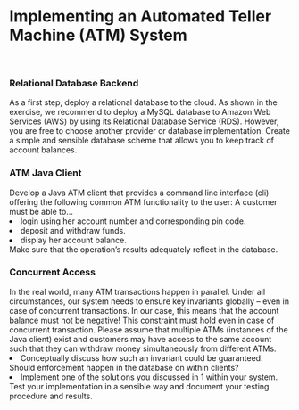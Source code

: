 <h1>Implementing an Automated Teller Machine (ATM) System</h1><br/>
<h3>Relational Database Backend</h3>
As a first step, deploy a relational database to the cloud. As shown in the exercise, we recommend to deploy a MySQL database to Amazon Web Services (AWS) by using its Relational Database Service (RDS).
However, you are free to choose another provider or database implementation.
Create a simple and sensible database scheme that allows you to keep track of account balances.

<h3>ATM Java Client</h3>
Develop a Java ATM client that provides a command line interface (cli) offering the following common ATM functionality to the user: 
A customer must be able to…
  <li>login using her account number and corresponding pin code.</li>
  <li>deposit and withdraw funds.</li>
  <li>display her account balance.</li>
Make sure that the operation’s results adequately reflect in the database.

<h3>Concurrent Access</h3>
In the real world, many ATM transactions happen in parallel. Under all circumstances, our system needs to ensure key invariants globally – even in case of concurrent transactions.
In our case, this means that the account balance must not be negative! This constraint must hold even in case of concurrent transaction. 
Please assume that multiple ATMs (instances of the Java client) exist and customers may have access to the same account such that they can withdraw money
simultaneously from different ATMs.
  <li>Conceptually discuss how such an invariant could be guaranteed. Should enforcement happen in the database on within clients?</li>
  <li>Implement one of the solutions you discussed in 1 within your system. Test your implementation in a sensible way and document your testing procedure and results.</li>

